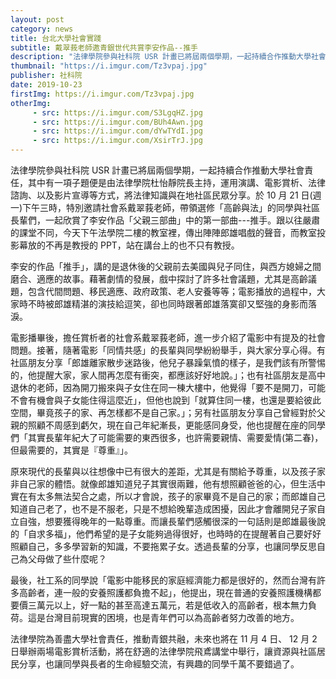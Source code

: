 ```yaml
---
layout: post
category: news
title: 台北大學社會實踐
subtitle: 戴翠莪老師邀青銀世代共賞李安作品--推手
description: "法律學院參與社科院 USR 計畫已將屆兩個學期，一起持續合作推動大學社會責任，其中有一項子題便是由法律學院杜怡靜院長主持，運用演講、電影賞析、法律諮詢、以及影片宣導等方式，將法律知識與在地社區民眾分享。於 10 月 21 日(週一)下午三時，特別邀請社會系戴翠莪老師，帶領選修「高齡與法」的同學與社區長輩們，一起欣賞了李安作品「父親三部曲」中的第一部曲---推手。"
thumbnail: "https://i.imgur.com/Tz3vpaj.jpg"
publisher: 社科院
date: 2019-10-23
firstImg: https://i.imgur.com/Tz3vpaj.jpg
otherImg:
     - src: https://i.imgur.com/S3LgqHZ.jpg
     - src: https://i.imgur.com/BUh4Awn.jpg
     - src: https://i.imgur.com/dYwTYdI.jpg
     - src: https://i.imgur.com/XsirTrJ.jpg
---
```

法律學院參與社科院 USR 計畫已將屆兩個學期，一起持續合作推動大學社會責任，其中有一項子題便是由法律學院杜怡靜院長主持，運用演講、電影賞析、法律諮詢、以及影片宣導等方式，將法律知識與在地社區民眾分享。於 10 月 21 日(週一)下午三時，特別邀請社會系戴翠莪老師，帶領選修「高齡與法」的同學與社區長輩們，一起欣賞了李安作品「父親三部曲」中的第一部曲---推手。跟以往嚴肅的課堂不同，今天下午法學院二樓的教室裡，傳出陣陣郎雄唱戲的聲音，而教室投影幕放的不再是教授的 PPT，站在講台上的也不只有教授。

李安的作品「推手」，講的是退休後的父親前去美國與兒子同住，與西方媳婦之間磨合、適應的故事。藉著劇情的發展，戲中探討了許多社會議題，尤其是高齡議題，包含代間問題、移民適應、政府政策、老人安養等等；電影播放的過程中，大家時不時被郎雄精湛的演技給逗笑，卻也同時跟著郎雄落寞卻又堅強的身影而落淚。

電影播畢後，擔任賞析者的社會系戴翠莪老師，進一步介紹了電影中有提及的社會問題。接著，隨著電影「同情共感」的長輩與同學紛紛舉手，與大家分享心得。有社區朋友分享「郎雄離家散步迷路後，他兒子暴躁氣憤的樣子，是我們該有所警惕的，他提醒大家，家人間再怎麼有衝突，都應該好好地說。」；也有社區朋友是高中退休的老師，因為開刀搬來與子女住在同一棟大樓中，他覺得「要不是開刀，可能不會有機會與子女能住得這麼近」，但他也說到「就算住同一樓，也還是要給彼此空間，畢竟孩子的家、再怎樣都不是自己家。」；另有社區朋友分享自己曾經對於父親的照顧不周感到虧欠，現在自己年紀漸長，更能感同身受，他也提醒在座的同學們「其實長輩年紀大了可能需要的東西很多，也許需要親情、需要愛情(第二春)，但最需要的，其實是『尊重』」。

原來現代的長輩與以往想像中已有很大的差距，尤其是有關給予尊重，以及孩子家非自己家的體悟。就像郎雄知道兒子其實很兩難，他有想照顧爸爸的心，但生活中實在有太多無法契合之處，所以才會說，孩子的家畢竟不是自己的家；而郎雄自己知道自己老了，也不是不服老，只是不想給晚輩造成困擾，因此才會離開兒子家自立自強，想要獲得晚年的一點尊重。而讓長輩們感觸很深的一句話則是郎雄最後說的「自求多福」，他們希望的是子女能夠過得很好，也時時的在提醒著自己要好好照顧自己，多多學習新的知識，不要拖累子女。透過長輩的分享，也讓同學反思自己為父母做了些什麼呢？

最後，社工系的同學說「電影中能移民的家庭經濟能力都是很好的，然而台灣有許多高齡者，連一般的安養照護都負擔不起」，他提出，現在普通的安養照護機構都要價三萬元以上，好一點的甚至高達五萬元，若是低收入的高齡者，根本無力負荷。這是台灣目前現實的困境，也是青年們可以為高齡者努力改善的地方。

法律學院為善盡大學社會責任，推動青銀共融，未來也將在 11 月 4 日、 12 月 2 日舉辦兩場電影賞析活動，將在舒適的法律學院飛鳶講堂中舉行，讓資源與社區居民分享，也讓同學與長者的生命經驗交流，有興趣的同學千萬不要錯過了。
